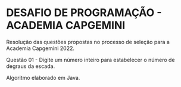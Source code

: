 # DESAFIO DE PROGRAMAÇÃO - ACADEMIA CAPGEMINI

Resolução das questões propostas no processo de seleção para a Academia Capgemini 2022.

Questão 01 - Digite um número inteiro para estabelecer o número de degraus da escada.

Algoritmo elaborado em Java.
